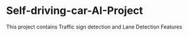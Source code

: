 # Self-driving-car-AI-Project
This project contains Traffic sign detection and Lane Detection Features
